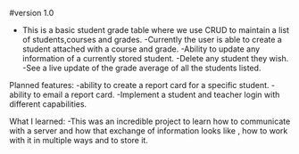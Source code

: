 #version 1.0
- This is a basic student grade table where we use CRUD to maintain a list of students,courses and grades.
-Currently the user is able to create a student attached with a course and grade.
-Ability to update any information of a currently stored student.
-Delete any student they wish.
-See a live update of the grade average of all the students listed.


Planned features:
-ability to create a report card for a specific student.
-ability to email a report card.
-Implement a student and teacher login with different capabilities.

What I learned:
-This was an incredible project to learn how to communicate with a server and how that exchange of information looks like , how to work with it in multiple ways and to store it.
